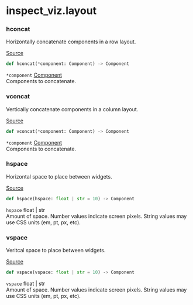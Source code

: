 # inspect_viz.layout


### hconcat

Horizontally concatenate components in a row layout.

[Source](https://github.com/meridianlabs-ai/inspect_viz/blob/297c1724ad698d2e8f40316c737fab1e576c6d18/src/inspect_viz/layout/_concat.py#L16)

``` python
def hconcat(*component: Component) -> Component
```

`*component` [Component](inspect_viz.qmd#component)  
Components to concatenate.

### vconcat

Vertically concatenate components in a column layout.

[Source](https://github.com/meridianlabs-ai/inspect_viz/blob/297c1724ad698d2e8f40316c737fab1e576c6d18/src/inspect_viz/layout/_concat.py#L6)

``` python
def vconcat(*component: Component) -> Component
```

`*component` [Component](inspect_viz.qmd#component)  
Components to concatenate.

### hspace

Horizontal space to place between widgets.

[Source](https://github.com/meridianlabs-ai/inspect_viz/blob/297c1724ad698d2e8f40316c737fab1e576c6d18/src/inspect_viz/layout/_space.py#L4)

``` python
def hspace(hspace: float | str = 10) -> Component
```

`hspace` float \| str  
Amount of space. Number values indicate screen pixels. String values may
use CSS units (em, pt, px, etc).

### vspace

Veritcal space to place between widgets.

[Source](https://github.com/meridianlabs-ai/inspect_viz/blob/297c1724ad698d2e8f40316c737fab1e576c6d18/src/inspect_viz/layout/_space.py#L13)

``` python
def vspace(vspace: float | str = 10) -> Component
```

`vspace` float \| str  
Amount of space. Number values indicate screen pixels. String values may
use CSS units (em, pt, px, etc).
